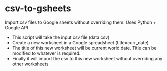 # csv-to-gsheets
Import csv files to Google sheets without overriding them. Uses Python + Google API

- This script will take the input csv file (data.csv)
- Create a new worksheet in a Google spreadsheet (title=curr_date)
- The title of this new worksheet will be current world date. Title can be modified to whatever is required. 
- Finally it will import the csv to this new worksheet without overriding any other worksheets
